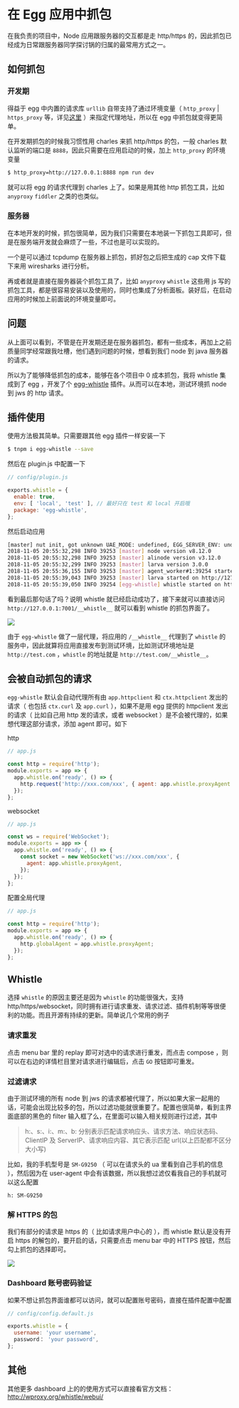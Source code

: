 # 在 Egg 应用中抓包

在我负责的项目中，Node 应用跟服务器的交互都是走 http/https 的，因此抓包已经成为日常跟服务器同学探讨锅的归属的最常用方式之一。

## 如何抓包

### 开发期

得益于 egg 中内置的请求库 `urllib` 自带支持了通过环境变量（ `http_proxy` | `https_proxy` 等，详见[这里](https://github.com/node-modules/urllib/blob/master/lib/detect_proxy_agent.js) ）来指定代理地址，所以在 egg 中抓包就变得更简单。

在开发期抓包的时候我习惯性用 charles 来抓 http/https 的包，一般 charles 默认监听的端口是 `8888`，因此只需要在应用启动的时候，加上 `http_proxy` 的环境变量

```bash
$ http_proxy=http://127.0.0.1:8888 npm run dev
```

就可以将 egg 的请求代理到 charles 上了。如果是用其他 http 抓包工具，比如 `anyproxy` `fiddler` 之类的也类似。

### 服务器

在本地开发的时候，抓包很简单，因为我们只需要在本地装一下抓包工具即可，但是在服务端开发就会麻烦了一些，不过也是可以实现的。

一个是可以通过 tcpdump 在服务器上抓包，抓好包之后把生成的 cap 文件下载下来用 wiresharks 进行分析。

再或者就是直接在服务器装个抓包工具了，比如 `anyproxy` `whistle` 这些用 js 写的抓包工具，都是很容易安装以及使用的，同时也集成了分析面板。装好后，在启动应用的时候加上前面说的环境变量即可。

## 问题

从上面可以看到，不管是在开发期还是在服务器抓包，都有一些成本，再加上之前质量同学经常跟我吐槽，他们遇到问题的时候，想看到我们 node 到 java 服务器的请求。

所以为了能够降低抓包的成本，能够在各个项目中 0 成本抓包，我将 whistle 集成到了 egg ，开发了个 [egg-whistle](https://github.com/whxaxes/egg-whistle) 插件。从而可以在本地，测试环境抓 node 到 jws 的 http 请求。

## 插件使用

使用方法极其简单。只需要跟其他 egg 插件一样安装一下

```bash
$ tnpm i egg-whistle --save
```

然后在 plugin.js 中配置一下

```js
// config/plugin.js

exports.whistle = {
  enable: true,
  env: [ 'local', 'test' ], // 最好只在 test 和 local 开启哦
  package: 'egg-whistle',
};
```

然后启动应用

```bash
[master] nut init, got unknown UAE_MODE: undefined, EGG_SERVER_ENV: undefined, NODE_ENV: development
2018-11-05 20:55:32,298 INFO 39253 [master] node version v8.12.0
2018-11-05 20:55:32,298 INFO 39253 [master] alinode version v3.12.0
2018-11-05 20:55:32,299 INFO 39253 [master] larva version 3.0.0
2018-11-05 20:55:36,155 INFO 39253 [master] agent_worker#1:39254 started (3852ms)
2018-11-05 20:55:39,043 INFO 39253 [master] larva started on http://127.0.0.1:7001 (6744ms)
2018-11-05 20:55:39,050 INFO 39254 [egg-whistle] whistle started on http://127.0.0.1:7001/__whistle__
```

看到最后那句话了吗？说明 whistle 就已经启动成功了，接下来就可以直接访问 `http://127.0.0.1:7001/__whistle__` 就可以看到 whistle 的抓包界面了。

![](https://cdn.nlark.com/lark/0/2018/png/8714/1541507863946-e47c46b4-062c-4d3b-8d00-4eb4cddad279.png)

由于 `egg-whistle` 做了一层代理，将应用的 `/__whistle__` 代理到了 `whistle` 的服务中，因此就算将应用直接发布到测试环境，比如测试环境地址是 `http://test.com` ，`whistle` 的地址就是 `http://test.com/__whistle__`。

## 会被自动抓包的请求

`egg-whistle` 默认会自动代理所有由 `app.httpclient` 和 `ctx.httpclient` 发出的请求（ 也包括 `ctx.curl` 及 `app.curl`  ），如果不是用 egg 提供的 httpclient 发出的请求（ 比如自己用 http 发的请求，或者 websocket ）是不会被代理的，如果想代理这部分请求，添加 agent 即可。如下

http

```js
// app.js

const http = require('http');
module.exports = app => {
  app.whistle.on('ready', () => {
    http.request('http://xxx.com/xxx', { agent: app.whistle.proxyAgent });
  });
};
```

websocket

```js
// app.js

const ws = require('WebSocket');
module.exports = app => {
  app.whistle.on('ready', () => {
    const socket = new WebSocket('ws://xxx.com/xxx', {
      agent: app.whistle.proxyAgent,
    });
  });
};
```

配置全局代理

```js
// app.js

const http = require('http');
module.exports = app => {
  app.whistle.on('ready', () => {
    http.globalAgent = app.whistle.proxyAgent;
  });
};
```

## Whistle

选择 `whistle` 的原因主要还是因为 `whistle` 的功能很强大，支持 http/https/websocket，同时拥有进行请求重发、请求过滤、插件机制等等很便利的功能。而且开源有持续的更新。简单说几个常用的例子

### 请求重发

点击 menu bar 里的 replay 即可对选中的请求进行重发，而点击 compose ，则可以在右边的详情栏目里对请求进行编辑后，点击 `GO` 按钮即可重发。

### 过滤请求

由于测试环境的所有 node 到 jws 的请求都被代理了，所以如果大家一起用的话，可能会出现比较多的包，所以过滤功能就很重要了。配置也很简单，看到主界面底部的黑色的 filter 输入框了么，在里面可以输入相关规则进行过滤，其中

> h:、s:、i:、m:、b: 分别表示匹配请求响应头、请求方法、响应状态码、ClientIP 及 ServerIP、请求响应内容、其它表示匹配 url(以上匹配都不区分大小写)

比如，我的手机型号是 `SM-G9250` （ 可以在请求头的 ua 里看到自己手机的信息 ），然后因为在 user-agent 中会有该数据，所以我想过滤仅看我自己的手机就可以这么配置

```
h: SM-G9250
```

### 解 HTTPS 的包

我们有部分的请求是 https 的（ 比如请求用户中心的 ），而 whistle 默认是没有开启 https 的解包的，要开启的话，只需要点击 menu bar 中的 HTTPS 按钮，然后勾上抓包的选择即可。

![](https://cdn.nlark.com/lark/0/2018/png/8714/1541427026895-2e94dc32-e39c-4218-a10b-59927629d65f.png)

### Dashboard 账号密码验证

如果不想让抓包界面谁都可以访问，就可以配置账号密码，直接在插件配置中配置

```js
// config/config.default.js

exports.whistle = {
  username: 'your username',
  password： 'your password',
};
```

## 其他

其他更多 dashboard 上的的使用方式可以直接看官方文档：http://wproxy.org/whistle/webui/
